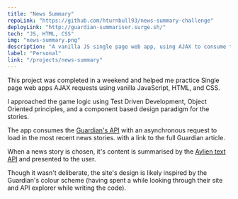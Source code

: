 ```yaml
---
title: "News Summary"
repoLink: "https://github.com/hturnbull93/news-summary-challenge"
deployLink: "http://guardian-summariser.surge.sh/"
tech: "JS, HTML, CSS"
img: "news-summary.png"
description: "A vanilla JS single page web app, using AJAX to consume the Guardian API."
label: "Personal"
link: "/projects/news-summary"
---
```


This project was completed in a weekend and helped me practice Single page web apps AJAX requests using vanilla JavaScript, HTML, and CSS.

I approached the game logic using Test Driven Development, Object Oriented principles, and a component based design paradigm for the stories.

The app consumes the [Guardian's API](https://open-platform.theguardian.com/explore/) with an asynchronous request to load in the most recent news stories. with a link to the full Guardian article.

When a news story is chosen, it's content is summarised by the [Aylien text API](https://aylien.com/text-api/) and presented to the user.

Though it wasn't deliberate, the site's design is likely inspired by the Guardian's colour scheme (having spent a while looking through their site and API explorer while writing the code).
